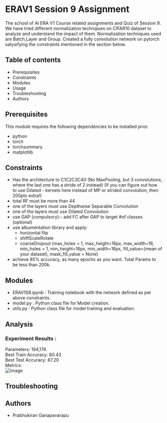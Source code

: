 # ERAV1 Session 9 Assignment
The school of AI ERA V1 Course related assignments and Quiz of Session 9. We have tried different normalization technqiues on CIFAR10 dataset to analyze and understand the impact of them. Normalization techniques used are Batch,Layer and Group. Created a fully convolution network on pytorch satysifying the constraints mentioned in the section below.

## Table of contents
- Prerequisites
- Constraints
- Modules
- Usage
- Troubleshooting
- Authors

## Prerequisites
This module requires the following dependencies to be installed prior.
- python
- torch
- torchsummary
- matplotlib
  
## Constraints
- Has the architecture to C1C2C3C40 (No MaxPooling, but 3 convolutions, where the last one has a stride of 2 instead) (If you can figure out how to use Dilated - kernels here instead of MP or strided convolution, then 200pts extra!)
- total RF must be more than 44
- one of the layers must use Depthwise Separable Convolution
- one of the layers must use Dilated Convolution
- use GAP (compulsory):- add FC after GAP to target #of classes (optional)
- use albumentation library and apply:
  - horizontal flip
  - shiftScaleRotate
  - coarseDropout (max_holes = 1, max_height=16px, max_width=16, min_holes = 1, min_height=16px, min_width=16px, fill_value=(mean of your dataset), mask_fill_value = None)
- achieve 85% accuracy, as many epochs as you want. Total Params to be less than 200k.

## Modules
- ERAV1S9.ipynb : Training notebook with the network defined as per above constraints.
- model.py : Python class file for Model creation.
- utils.py : Python class file for model training and evaluation.

## Analysis 
### Experiment Results : 
Parameters: 194,176 \
Best Train Accuracy: 80.43 \
Best Test Accuracy: 87.20 \
Metrics: \
![image](https://github.com/prabhukirangit/ERAV1/assets/33514187/b125f8f8-ec04-4141-a7b9-2ef892e0c27a)


## Troubleshooting

## Authors
- Prabhukiran Ganapavarapu




